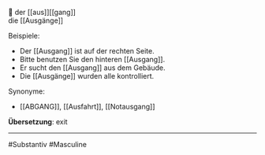 🔵 der [[aus]][[gang]]  
die [[Ausgänge]]

Beispiele:

- Der [[Ausgang]] ist auf der rechten Seite.
- Bitte benutzen Sie den hinteren [[Ausgang]].
- Er sucht den [[Ausgang]] aus dem Gebäude.
- Die [[Ausgänge]] wurden alle kontrolliert.

Synonyme:
- [[ABGANG]], [[Ausfahrt]], [[Notausgang]]

**Übersetzung**: exit

---
#Substantiv #Masculine
